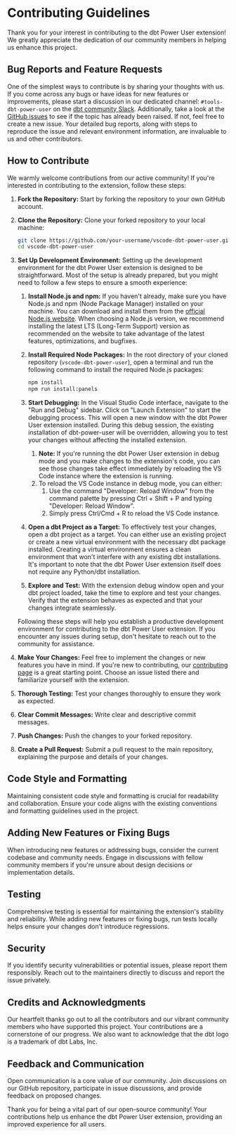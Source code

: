 # Contributing Guidelines

Thank you for your interest in contributing to the dbt Power User extension! We greatly appreciate the dedication of our community members in helping us enhance this project.

## Bug Reports and Feature Requests

One of the simplest ways to contribute is by sharing your thoughts with us. If you come across any bugs or have ideas for new features or improvements, please start a discussion in our dedicated channel: `#tools-dbt-power-user` on the [dbt community Slack](https://getdbt.slack.com/archives/C05KPDGRMDW). Additionally, take a look at the [GitHub issues](https://github.com/innoverio/vscode-dbt-power-user/issues) to see if the topic has already been raised. If not, feel free to create a new issue. Your detailed bug reports, along with steps to reproduce the issue and relevant environment information, are invaluable to us and other contributors.

## How to Contribute

We warmly welcome contributions from our active community! If you're interested in contributing to the extension, follow these steps:

1. **Fork the Repository:** Start by forking the repository to your own GitHub account.

1. **Clone the Repository:** Clone your forked repository to your local machine:

   ```bash
   git clone https://github.com/your-username/vscode-dbt-power-user.git
   cd vscode-dbt-power-user
   ```

1. **Set Up Development Environment:** Setting up the development environment for the dbt Power User extension is designed to be straightforward. Most of the setup is already prepared, but you might need to follow a few steps to ensure a smooth experience:

   1. **Install Node.js and npm:** If you haven't already, make sure you have Node.js and npm (Node Package Manager) installed on your machine. You can download and install them from the [official Node.js website](https://nodejs.org/). When choosing a Node.js version, we recommend installing the latest LTS (Long-Term Support) version as recommended on the website to take advantage of the latest features, optimizations, and bugfixes.

   1. **Install Required Node Packages:** In the root directory of your cloned repository (`vscode-dbt-power-user`), open a terminal and run the following command to install the required Node.js packages:

      ```bash
      npm install
      npm run install:panels
      ```

   1. **Start Debugging:** In the Visual Studio Code interface, navigate to the "Run and Debug" sidebar. Click on "Launch Extension" to start the debugging process. This will open a new window with the dbt Power User extension installed. During this debug session, the existing installation of dbt-power-user will be overridden, allowing you to test your changes without affecting the installed extension.
      1. **Note:** If you're running the dbt Power User extension in debug mode and you make changes to the extension's code, you can see those changes take effect immediately by reloading the VS Code instance where the extension is running.
      1. To reload the VS Code instance in debug mode, you can either:
         1. Use the command "Developer: Reload Window" from the command palette by pressing Ctrl + Shift + P and typing "Developer: Reload Window".
         2. Simply press Ctrl/Cmd + R to reload the VS Code instance.
   1. **Open a dbt Project as a Target:** To effectively test your changes, open a dbt project as a target. You can either use an existing project or create a new virtual environment with the necessary dbt package installed. Creating a virtual environment ensures a clean environment that won't interfere with any existing dbt installations. It's important to note that the dbt Power User extension itself does not require any Python/dbt installation.

   1. **Explore and Test:** With the extension debug window open and your dbt project loaded, take the time to explore and test your changes. Verify that the extension behaves as expected and that your changes integrate seamlessly.

   Following these steps will help you establish a productive development environment for contributing to the dbt Power User extension. If you encounter any issues during setup, don't hesitate to reach out to the community for assistance.

1. **Make Your Changes:** Feel free to implement the changes or new features you have in mind. If you're new to contributing, our [contributing page](https://github.com/innoverio/vscode-dbt-power-user/contribute) is a great starting point. Choose an issue listed there and familiarize yourself with the extension.

1. **Thorough Testing:** Test your changes thoroughly to ensure they work as expected.

1. **Clear Commit Messages:** Write clear and descriptive commit messages.

1. **Push Changes:** Push the changes to your forked repository.

1. **Create a Pull Request:** Submit a pull request to the main repository, explaining the purpose and details of your changes.

## Code Style and Formatting

Maintaining consistent code style and formatting is crucial for readability and collaboration. Ensure your code aligns with the existing conventions and formatting guidelines used in the project.

## Adding New Features or Fixing Bugs

When introducing new features or addressing bugs, consider the current codebase and community needs. Engage in discussions with fellow community members if you're unsure about design decisions or implementation details.

## Testing

Comprehensive testing is essential for maintaining the extension's stability and reliability. While adding new features or fixing bugs, run tests locally helps ensure your changes don't introduce regressions.

## Security

If you identify security vulnerabilities or potential issues, please report them responsibly. Reach out to the maintainers directly to discuss and report the issue privately.

## Credits and Acknowledgments

Our heartfelt thanks go out to all the contributors and our vibrant community members who have supported this project. Your contributions are a cornerstone of our progress. We also want to acknowledge that the dbt logo is a trademark of dbt Labs, Inc.

## Feedback and Communication

Open communication is a core value of our community. Join discussions on our GitHub repository, participate in issue discussions, and provide feedback on proposed changes.

Thank you for being a vital part of our open-source community! Your contributions help us enhance the dbt Power User extension, providing an improved experience for all users.
